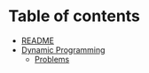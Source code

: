 # Table of contents

* [README](README.md)
* [Dynamic Programming](dp/dynamic-programming.md)
  * [Problems](dp/problems.md)
